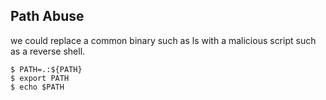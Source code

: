 ## Path Abuse
we could replace a common binary such as ls with a malicious script such as a reverse shell.

```shell
$ PATH=.:${PATH}
$ export PATH
$ echo $PATH
```
